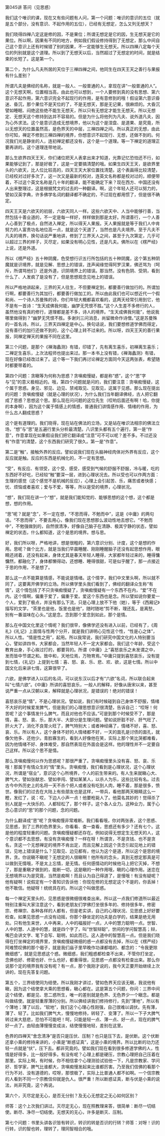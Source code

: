 第045讲 答问（见思惑）

我们这个唯识的课，现在又有些问题有人问，第一个问题：唯识的意识的五位（就是五个部分，没有意识、不起作用的五位），已经有无想定，怎么又列无想天？

我们晓得四禅八定这是修的因，不是果位；所谓无想定是它的因，生无想天是它的果位。所以啊，因果有不同的地方，例如我们假设修持得到了无想定，那么中间自己这个意识上还有时候错了别的因果，不一定能够生无想天。所以四禅八定每个天位的列别就是这个道理。所以到了无想天以后，当然超过了无想定的时间，就是结束的长短了。这是第一个。

第二个，为什么凡夫所居的天位于三禅四禅之间，他同生在四天王天之善行与果报有什么差别？

所谓凡夫是佛经的名称，就是一般人、一般普通的人，拿现在讲“一般普通的人”。这个无想天啊，位置相当高，由此也可以想到，一个人要修到真的没有思想、第六意识不起作用，第六意识完全不起现行的作用，是有意修到的哦！假设第六意识昏迷、昏沉，那个果位不是天位的了，不是无想天，那是无记果，很麻烦的。大昏沉譬如睡眠、闷绝这些绝不能生无想天，所以只有无想定才能生无想天。所以无想定、无想天这个修持到达并不容易的。但是为什么将他列为凡夫、说外道凡夫，因为心外求法。这个是意识造成无想境界，他以为这个是涅盘、是道果、是究竟，所以无想天的位置虽然高，是色界天的中层，三禅四禅之间。所以真正的无想，由此你可知，禅定不修到三禅四禅的境界，你想意识不起现行、无想，还做不到的。何况我们光是静坐的人，连初禅定都还没有，这个是一个道理。等一下禅定的道理正要再讲的。这个道理连带地说。

那么生欲界四天王天，你们诸位把天人表拿出来才知道，光靠记忆恐怕还不行，如果能够记到了，那是好极了，这是一定要搞清楚的哦。如果生四天王天，是欲界里头的六欲天，比人位比较高的，四天王天大家位置找清楚。这个表画得比较清楚，已经校对过好多次了，这一次又是最新的校对，连英文名称都是校对过的，顺便带着，不过这个英文名称是几十年的翻译，能不能确定下来？现在西方、中国还没有人出来整理过，这是根据梵文的过去的一种翻译。啊，这个年轻人还可以努力的，譬如汉英字典，许多佛学名词的翻译都不确定的，不过现在都用惯了，但是很不确定。

四天王天是六欲天的初层，六欲天同人一样。这些六欲天中、人当中能够行善，当然包括十善业道的，不一定是每一样好，样样做到那是太好。所谓善行，一个人善人心善到了极点，自然进入禅定，所以得天人果报。天人果报就是等于我们人中肯努力的人富贵功名地位高一点，就是这个天道了，当然也是凡夫境界。至于凡夫不凡夫的境界，换句话说严重地讲，修到了三界天人之间，甚至于九次第定，几乎可以超过三界的样子，灭尽定，如果没有明心见性，还是凡夫。佛所以在《楞严经》上说，还是外道。

所以《楞严经》五十种阴魔，色受想行识五行所包括的五十种阴魔，这个第五种阴魔就是识境界，就是见解、思想上的错误，连声闻缘觉得阿罗汉果，佛还骂为（呵斥，所谓骂他们）还是外道，识阴境界上的错误。那当然，没有色阴、受阴，看到什么了、人发疯了是没有了，但是思想观念见地上的错误。

所以严格地讲起来，三界的天人往生，不但要禅定到，都要善行做加行的。所谓加行啊，都要善行为其加行，都要善行做加工的。所以由此我们也可以想近代一个假和尚、一个诗人苏曼殊的诗，你们年轻大概都喜欢看的，这两天经常引用到它，他不是有一首诗：“生天成佛我何能，幽梦无凭恨不胜。”这个人生差不多修行的人，虽然他没有真的修行，道理都是差不多，诗人的境界。“生天成佛我何能”，他说我哪里做得到？“幽梦无凭恨不胜。多谢刘三问消息，尚留微命作诗僧。”这是苏曼殊的一首名诗。所以，三界天四禅定是中心。换句话说，我们要想修道学佛而得定，没有善行的加行还做不到的，这个心理上转不过来的。所以呀，四天王天的善行果报，同禅定禅天的果报不同在这里。

第三个问题，是那个《禅海蠡测》有错，印错了，先有离生喜乐，初禅离生喜乐；二禅定生喜乐，上次法程师也提出来过。那一本书上没有错，《禅海蠡测》有错，现在好像已经改过来了。这个等一下我们再讨论禅定方面同今天这两张表，希望随时都要带着的。

第四个问题：贪瞋等为何称为思惑？贪嗔痴慢疑，都是称“惑”，这个“思”字与“见”的意义极相近的。哦，第四个问题就是问的，我们要注意：贪嗔痴慢疑，这个属于思惑。身见、邪见、边见、禁戒取见、见取见，这属于见惑。那么现在提出的问题：贪嗔痴慢疑（就是心理的状况），为什么我们当年翻译佛经，古人把它翻成了思惑？思想这个思。那么现在问问题的这位先生（哎哟后面还有啊！哈，你提的本身啊），因为这个属于情感上的情惑，普通我们讲情感作用、情绪的作用，为什么古人翻成思惑？

这个是有道理的。我们晓得，现在站在佛法的立场，又是站在唯识法相宗的佛法立场，“想”与“思”是五遍行里头分析最清楚。八识里头都有五个遍行，第一是“作意”，作意拿现在如果假设我们把它翻译成“注意”可不可以呢？差不多。不过还没有“作意”的清楚，这个东西我们研究了很久。第一是“作意”。

第二是“触”，接触外界的反应。譬如说我们现在头脑神经肉体对外界有反应，这个反应就是触。反应的东西是机械化的，不一定有思想。

“受”，有反应、有领受，这个受、感受，感受到气候的舒服不舒服，冷与暖，吃的东西好不好吃，已经较“触”要深一层，进到心理状况去。所以受也可以作两方面：生理的感觉（这个感觉不是机械的反应），心理上会引起苦、乐，痛苦或者快感；忧、烦恼或者喜欢；爱与不爱，等等，所以是受的境界，心理状况。

“想”，我们现在讲一个“想”，就是我们能知觉的、能够思想的这个想，这个都是想，想的作用。

“思”呢？就是“念”，不一定在想，“不思而得，不勉而中”，这是《中庸》的两句话。“不思而得”，不要去用心，像我们现在思想那么波动性地去想它。“不勉而中”，不勉强做到的，自然很清净，好像自己脑子在清静、极其宁静的状态，譬如禅定的状态，什么都知道，这个是思的境界。想与思。

好，我们所以呀，严格地讲，想是很粗的，第六意识分别、计度，这个是想的作用。思呢？做个比方，就是当我们早晨睡醒、刚刚睡醒脑子还没有起思想作用，眼睛还闭着，还没有起来，身体尤其是春天年轻人睡得，大家都年轻过来的，睡得慵慵然，都融化了，身体都懒得动，还想睡、睡得很甜，可是似乎醒了，那一点接近于思的作用，不是想了。

那么这一点不能算是情感，不能说是情绪。这个情字，我们中文里头啊，所以就不同了，这要离开佛学的立场。所以佛学里头我们看到了，佛经的翻译众生称“有情”，这个情包括了不只贪嗔痴慢疑了，贪嗔痴慢疑有一个东西不在内，“爱”不在内。这个情啊，偏重于爱了，偏重于爱。爱这个东西也是念。所以譬如说你要爱一个人，爱到了极点，并没有那么下流，只是心理上放不下他（她），等于《西厢记》描写的文学，“茶里也是他，饭里也是他”，随时随地“剪不断，理还乱，是离愁，别有一番滋味在心头。”这是念。念到那个爱念到如此，那个是情。

那么在中国文化里这个情呢？我们很早，像佛学还没有进入以前，已经有了，《周礼》《礼记》上面情与性两个分开，就是我们讲明心见性这个性，“性是心之体”，所以人性。“情是性之用”，起用。所以我常说，我们研究中国文化的人特别要当心，譬如讲四书，大家都会，当然年轻人不一定大家都会。我们这个年龄，受这个教育出身，手心挨过打的，都要背的。所谓《中庸》上“喜怒哀乐之未发谓之中，发而皆中节谓之和。致中和，天地位焉，万物育焉。”中庸只提到喜怒哀乐，没有提到七情，《礼记》上提到七情：喜、怒、哀、乐、悲、欢、欲，这是七情。所以中国文化后来讲七情，这算很早了。

六欲，是佛学进入以后的名词，可以说东汉以后才有“六欲”名词，所以联合起来叫“七情六欲”。《中庸》所讲的喜怒哀乐，一般人的解释，好像从唐宋以来，甚至说严重一点从汉朝以来，解释就是心理状况，是错误的！绝对的错误！

喜怒哀乐是“情”，不是心理状况。譬如说，我们有时候碰到自己身体不舒服，情绪不大好的时候爱发脾气，但是我们的心理思想意识很清楚，告诉自己：“哎呀！何苦呢？这个事情发什么脾气，而且对他也不应该。”可是到那个时候受不了，那是情，喜、怒、哀、乐，那大半、大部分是生理问题。譬如说肝脏不好、肝气旺了、肝火大了，消化不良胃火旺了，脾气特别大；或者神经痛了，情绪不好，喜、怒、哀、乐。所以有人，这个身体不好的人情绪都不好，一天的面孔是讨债的面孔，就像欠他多、还他少。青脸寡生的，看到人好像他在笑，实际上那个笑比哭都难看，因为他情绪不好、身体难受，那自然表现在外面会是这样。他的理性并不一定要自己这样。所以这个思不是情。

那么贪嗔痴慢何以作为思惑呢？那很严重了。贪嗔痴慢里头没有喜、怒、哀、乐哦！那属于有情众生的“情”里头。贪嗔痴慢，我们看到是心理状况，这个心理状况，所谓是“宿业”，意识这个心所境界，个人的前生带来的。有人生来就瞋心大、脾气大，譬如张献忠、譬如李闯、譬如某某人，以杀人为乐，这些比较有名。过去古今中外历史上的名将一天不杀个把人或者没有吃到人肉，睡不着，那是很多，愤世。像我们的过去在大陆上有些朋友也是这样，一带兵，看他那两天眼睛这么一瞪，发红了，说：哎，下边人小声一点！他要枪毙人了。他莫名其妙的！觉得杀了别人就是一大快乐的、人都轻松了，那个样子。这个各人业力。这种业力，属于心念心意识的“思”的那个问题，念的问题。

为什么翻译成“思”呢？贪嗔痴慢非常难断。我们看看哦，你对两张表，这个思惑、见思惑，到了三界的色界里头，你看看、查一查看，思惑还有多少？还有七个。这是他的程度轻重的问题。贪嗔痴慢疑都还存在。例如说得无想定生无想天的人，这个意识都不去思想，有没有贪嗔痴慢？一样在呀！所谓贪，不是贪钱、也不是贪名，贪这一个无想禅定的境界不肯出定，而且见解上因这个贪念引起见地上的错误，见地上错误是什么？见取见、边见都有，他认为这个是道，所以这个是思的境界，贪。你说瞋不瞋呢？无想定的人很瞋啊！他所有的念头，真到无想定那真是可以做到无情哦，不是太上忘情，是无情。任何感情动的时候他马上把它灭掉，不想了，那是重瞋才做到的，能断一切，这是瞋的一种作用哦，瞋的心理作用。迷恋在无想境界以为是究竟，当然是痴啊！而且认为自己得道了，是慢哦！有没有疑呢？他有疑啊！说假定有一个善知识告诉他：你现在修的无想定这个不是的，你丢掉！他不敢信。他疑呀！统统具在的。所以这个叫做思惑。

每一个禅定天里头的，见思惑是很微细很难查出来。所以这一点我们修道所以最近特别注重叫大家注意这个，看到老朋友们学佛打坐很多年的、修持很多年，修密宗、修禅宗、各种各样的人都有，但是老实讲，自己的心理状况、见思惑上好好要检查。如果见思惑一点没有动摇，你那个静坐定的功夫是白学的，结果是绝无用处。只有他生来世，人中再来，人中的福报好一点，人中的慧力聪明一点。世智、人中的慧、人道中的慧，就是四个字了，叫“世智辩聪”，世间的学问智慧高；辩，嘴巴会讲文字、笔下会写、聪明，如此而已。这人道中的智慧高一点。但是我们晓得在打坐禅定的境界里，贪嗔痴慢疑微细的惑一点都没有去掉，所以在《楞严经》阿难赞叹佛的那个偈子，就是我们庙子里早晚作功课都唱的、都念的：“令我更除微细惑”，就是见思惑这个惑。微细惑，我们粗惑都检查不出来，不管你打坐定，念佛也好、修密也好、什么也好，都重得很，见思惑一点都没有检查出来。那么你说那个定的境界我有没有呢？有一点，那个我刚才说的，我今天正要开始继续上次讲的，现在先答复问题。

第五个，三界结使同为结使。所以我刚才讲过，譬如色界天应该无瞋，我说他有瞋，因为这个结使拿大乘的思想看，瞋心都在。这是第五个问题，你问：三界中间这个结使，都是见、思二惑所生，唯一的差别就是色界、无色界少一个瞋念。都是叫做结使。就是轻重厚薄的分别。所以佛经讲我们修持修行，先到“薄地”，所以有个薄地；薄了以后，“软地”，我们这个心理心性刚强，自己很难以调伏。先有薄，薄了、轻了。比如我们脾气大，慢慢地修持，转轻了、变薄了。所以一下子大脾气转过来大慈悲，恐怕不可能吧！呵，只能是轻一点、薄一点、好一点，现在的脾气好一点了。由轻由薄慢慢变成淡，结使慢慢地轻，差别在这里。

色界的四禅天“舍念清净”是否只是压伏、压制？也只是压下去，是伏断。这个伏断还拿小乘的修持来讲的，小乘是“断惑证真”，这是小乘的境界。所以比断的功力还轻一点就是“伏”，压下去。都非究竟的。譬如我们现在看到很多修道学佛的人，性情是好得多，比一般好得多。有没有呢？心理上都是硬压，宗教心理把自己压着在那里。实际上啊，有时候，你不相信拿个心理测验试验他一下，凡是宗教家、学问好、哲学家，脾气比谁都大，贪嗔痴慢发起来比谁都厉害。乃至我们信佛的看那个行为不对、没有道德的，哎呀，那恨极了，实际上比普通人都不如啊。一个信宗教的人看到不同一个宗教信仰就是仇人。很严重！所以断惑证真，断与伏是小乘的说法，尚非究竟，这个再说。

第六个，灭尽定是无心，是否无分别？及无心无想定之无心如何区别？

师答：这个上次我们讲过。灭尽定无心，现在照教理来答，很简单：断尽一切结使。断尽、净尽一切结使。无想天的无心，许多是断灭、压制。

第七个问题：书里头讲各识皆有转识，转识的转是否识的行转？师答：对呀！识的行转，识的智也转，理转了，理同智相合的哦。